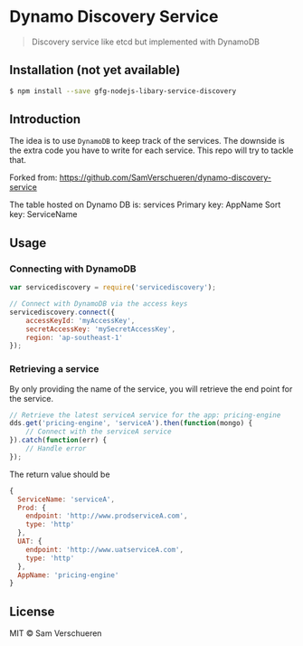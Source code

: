 # Dynamo Discovery Service

> Discovery service like etcd but implemented with DynamoDB

## Installation (not yet available)

```bash
$ npm install --save gfg-nodejs-libary-service-discovery
```

## Introduction


The idea is to use `DynamoDB` to keep track of the services. The downside is the extra code you have to write for 
each service. This repo will try to tackle that.

Forked from: https://github.com/SamVerschueren/dynamo-discovery-service

The table hosted on Dynamo DB is: services
Primary key: AppName
Sort key: ServiceName

## Usage

### Connecting with DynamoDB

```javascript
var servicediscovery = require('servicediscovery');

// Connect with DynamoDB via the access keys
servicediscovery.connect({
    accessKeyId: 'myAccessKey',
    secretAccessKey: 'mySecretAccessKey',
    region: 'ap-southeast-1'
});
```

### Retrieving a service

By only providing the name of the service, you will retrieve the end point for the service.

```javascript
// Retrieve the latest serviceA service for the app: pricing-engine
dds.get('pricing-engine', 'serviceA').then(function(mongo) {
    // Connect with the serviceA service
}).catch(function(err) {
    // Handle error
});
```

The return value should be

```javascript
{
  ServiceName: 'serviceA',
  Prod: {
    endpoint: 'http://www.prodserviceA.com',
    type: 'http'
  },
  UAT: {
    endpoint: 'http://www.uatserviceA.com',
    type: 'http'
  },
  AppName: 'pricing-engine'
}
```

## License

MIT © Sam Verschueren
